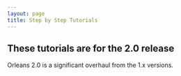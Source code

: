 ```yaml
---
layout: page
title: Step by Step Tutorials
---
```

## These tutorials are for the 2.0 release
Orleans 2.0 is a significant overhaul from the 1.x versions.

